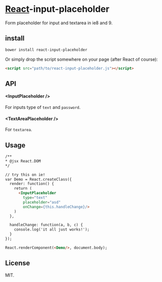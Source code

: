 # [React](http://facebook.github.io/react/)-input-placeholder

Form placeholder for input and textarea in ie8 and 9.

## install

```sh
bower install react-input-placeholder
```

Or simply drop the script somewhere on your page (after React of course):

```html
<script src="path/to/react-input-placeholder.js"></script>
```

## API

#### &lt;InputPlaceholder />
For inputs type of `text` and `password`.

#### &lt;TextAreaPlaceholder />
For `textarea`.

## Usage

```html
/**
* @jsx React.DOM
*/

// try this on ie!
var Demo = React.createClass({
  render: function() {
    return (
      <InputPlaceholder 
        type="text" 
        placeholder="asd" 
        onChange={this.handleChange}/>
    )
  },

  handleChange: function(a, b, c) {
    console.log('it all just works!');
  }
});

React.renderComponent(<Demo/>, document.body);
```

## License

MIT.
